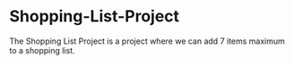 # Shopping-List-Project
The Shopping List Project is a project where we can add 7 items maximum to a shopping list.
